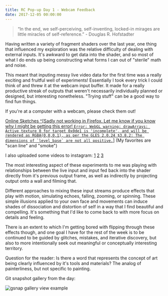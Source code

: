 ```yaml
---
title: RC Pop-up Day 1 - Webcam Feedback
date: 2017-12-05 00:00:00
---
```

> “In the end, we self-perceiving, self-inventing, locked-in mirages are little miracles of self-reference.” - Douglas R. Hofstadter

Having written a variety of fragment shaders over the last year, one thing that influenced my exploration was the relative difficulty of dealing with external inputs. It's awkward to get data into the shader, and so most of what I do ends up being constructing what forms I can out of "sterile" math and noise. 

This meant that inputing messy live video data for the first time was a really exciting and fruitful well of experiments! Essentially I took every trick I could think of and threw it at the webcam input buffer. It made for a really productive streak of outputs that weren't necessarily individually planned or designed, but interesting nonetheless. "Trying stuff" can be a good way to find fun things.

If you're at a computer with a webcam, please check them out!

[Online Sketches ^[Sadly not working in Firefox. Let me know if you know why I might be getting this error!  ```Error: WebGL warning: drawArrays: Active texture 0 for target 0x0de1 is 'incomplete', and will be rendered as RGBA(0,0,0,1), as per the GLES 2.0.24 $3.8.2: The dimensions of `level_base` are not all positive.```]](https://maxbittker.github.io/webcam-sketches/)
(My favorites are "scan line" and "smoke")

I also uploaded some videos to instagram:
[1](https://www.instagram.com/p/BcRzsV7grXS/?taken-by=maxbittker)
[2](https://www.instagram.com/p/BcUIZa-At-O/?taken-by=maxbittker)
[3](https://www.instagram.com/p/BcUHC8fAyZv/?taken-by=maxbittker)

The most interesting aspect of these experiments to me was playing with relationships between the live input and input fed back into the shader directly from it's previous output frame, as well as indirectly by projecting output onto a wall and filming that.

Different approaches to mixing these input streams produce effects that play with motion, simulating echoes, falling, zooming, or spinning. These simple illusions applied to your own face and movements can induce shades of dissociation and distortion of self in a way that I find beautiful and compelling. It's something that I'd like to come back to with more focus on details and feeling.

There is an extent to which I'm getting bored with flipping through these effects though, and one goal I have for the rest of the week is to be continued to be guided by glitches, mistakes, and iterative discovery, but also to more intentionally seek out  meaningful or conceptually interesting territory.


Question for the reader: Is there a word that represents the concept of art being clearly influenced by it's tools and materials? The analog of painterliness, but not specific to painting. 

Git snapshot gallery from the day:

<div style="display:inline-block; margin:auto; width:100%">
<img style="margin:auto;float: none; max-height:none;" src="./gviewd2.png" alt="gsnap gallery view example">
</div>




